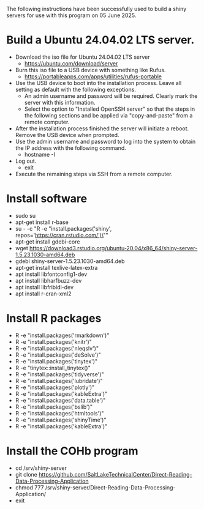 The following instructions have been successfully used to build a shiny servers for use with this program on 05 June 2025.

# Build a Ubuntu 24.04.02 LTS server.
- Download the iso file for Ubuntu 24.04.02 LTS server
	- https://ubuntu.com/download/server
- Burn this iso file to a USB device with something like Rufus.
	- https://portableapps.com/apps/utilities/rufus-portable
- Use the USB device to boot into the installation process.  Leave all setting as default with the following exceptions.
	- An admin username and password will be required.  Clearly mark the server with this information.
	- Select the option to "Installed OpenSSH server" so that the steps in the following sections and be applied via "copy-and-paste" from a remote computer.
- After the installation process finished the server will initiate a reboot. Remove the USB device when prompted.
- Use the admin username and password to log into the system to obtain the IP address with the following command.
	- hostname -I
- Log out.
	- exit
- Execute the remaining steps via SSH from a remote computer.

# Install software
- sudo su
- apt-get install r-base
- su - -c "R -e \"install.packages('shiny', repos='https://cran.rstudio.com/')\""
- apt-get install gdebi-core
- wget https://download3.rstudio.org/ubuntu-20.04/x86_64/shiny-server-1.5.23.1030-amd64.deb
- gdebi shiny-server-1.5.23.1030-amd64.deb
- apt-get install texlive-latex-extra
- apt install libfontconfig1-dev
- apt install libharfbuzz-dev
- apt install libfribidi-dev
- apt install r-cran-xml2

# Install R packages
- R -e \"install.packages('rmarkdown')\"
- R -e \"install.packages('knitr')\"
- R -e \"install.packages('nleqslv')\"
- R -e \"install.packages('deSolve')\"
- R -e \"install.packages('tinytex')\"
- R -e \"tinytex::install_tinytex()\"
- R -e "install.packages('tidyverse')"
- R -e "install.packages('lubridate')"
- R -e "install.packages('plotly')"
- R -e "install.packages('kableExtra')"
- R -e "install.packages('data.table')"
- R -e "install.packages('bslib')"
- R -e "install.packages('htmltools')"
- R -e "install.packages('shinyTime')"
- R -e "install.packages('kableExtra')"

# Install the COHb program
- cd /srv/shiny-server
- git clone https://github.com/SaltLakeTechnicalCenter/Direct-Reading-Data-Processing-Application
- chmod 777 /srv/shiny-server/Direct-Reading-Data-Processing-Application/
- exit
